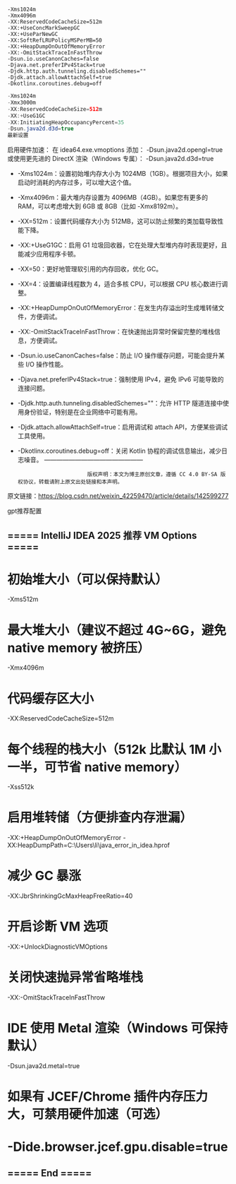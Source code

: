 ```shell
-Xms1024m
-Xmx4096m
-XX:ReservedCodeCacheSize=512m
-XX:+UseConcMarkSweepGC
-XX:+UseParNewGC
-XX:SoftRefLRUPolicyMSPerMB=50
-XX:+HeapDumpOnOutOfMemoryError
-XX:-OmitStackTraceInFastThrow
-Dsun.io.useCanonCaches=false
-Djava.net.preferIPv4Stack=true
-Djdk.http.auth.tunneling.disabledSchemes=""
-Djdk.attach.allowAttachSelf=true
-Dkotlinx.coroutines.debug=off
```

```java
-Xms1024m
-Xmx3000m
-XX:ReservedCodeCacheSize=512m
-XX:+UseG1GC
-XX:InitiatingHeapOccupancyPercent=35
-Dsun.java2d.d3d=true 
最新设置
```
启用硬件加速： 在 idea64.exe.vmoptions 添加：
-Dsun.java2d.opengl=true
或使用更先进的 DirectX 渲染（Windows 专属）：
-Dsun.java2d.d3d=true


* -Xms1024m：设置初始堆内存大小为 1024MB（1GB）。根据项目大小，如果启动时消耗的内存过多，可以增大这个值。
* -Xmx4096m：最大堆内存设置为 4096MB（4GB）。如果您有更多的 RAM，可以考虑增大到 6GB 或 8GB（比如 -Xmx8192m）。
* -XX=512m：设置代码缓存大小为 512MB，这可以防止频繁的类加载导致性能下降。
* -XX:+UseG1GC：启用 G1 垃圾回收器，它在处理大型堆内存时表现更好，且能减少应用程序卡顿。
* -XX=50：更好地管理软引用的内存回收，优化 GC。
* -XX=4：设置编译线程数为 4，适合多核 CPU，可以根据 CPU 核心数进行调整。
* -XX:+HeapDumpOnOutOfMemoryError：在发生内存溢出时生成堆转储文件，方便调试。
* -XX:-OmitStackTraceInFastThrow：在快速抛出异常时保留完整的堆栈信息，方便调试。
* -Dsun.io.useCanonCaches=false：防止 I/O 操作缓存问题，可能会提升某些 I/O 操作性能。
* -Djava.net.preferIPv4Stack=true：强制使用 IPv4，避免 IPv6 可能导致的连接问题。
* -Djdk.http.auth.tunneling.disabledSchemes=""：允许 HTTP 隧道连接中使用身份验证，特别是在企业网络中可能有用。
* -Djdk.attach.allowAttachSelf=true：启用调试和 attach API，方便某些调试工具使用。
* -Dkotlinx.coroutines.debug=off：关闭 Kotlin 协程的调试信息输出，减少日志噪音。
————————————————

                            版权声明：本文为博主原创文章，遵循 CC 4.0 BY-SA 版权协议，转载请附上原文出处链接和本声明。

原文链接：https://blog.csdn.net/weixin_42259470/article/details/142599277





gpt推荐配置
## ===== IntelliJ IDEA 2025 推荐 VM Options =====

# 初始堆大小（可以保持默认）
-Xms512m

# 最大堆大小（建议不超过 4G~6G，避免 native memory 被挤压）
-Xmx4096m

# 代码缓存区大小
-XX:ReservedCodeCacheSize=512m

# 每个线程的栈大小（512k 比默认 1M 小一半，可节省 native memory）
-Xss512k

# 启用堆转储（方便排查内存泄漏）
-XX:+HeapDumpOnOutOfMemoryError
-XX:HeapDumpPath=C:\Users\li\java_error_in_idea.hprof

# 减少 GC 暴涨
-XX:JbrShrinkingGcMaxHeapFreeRatio=40

# 开启诊断 VM 选项
-XX:+UnlockDiagnosticVMOptions

# 关闭快速抛异常省略堆栈
-XX:-OmitStackTraceInFastThrow

# IDE 使用 Metal 渲染（Windows 可保持默认）
-Dsun.java2d.metal=true

# 如果有 JCEF/Chrome 插件内存压力大，可禁用硬件加速（可选）
# -Dide.browser.jcef.gpu.disable=true

## ===== End =====
